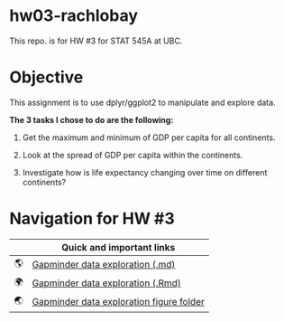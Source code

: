 # hw03-rachlobay
This repo. is for HW #3 for STAT 545A at UBC.

# Objective 

This assignment is to use dplyr/ggplot2 to manipulate and explore data.

**The 3 tasks I chose to do are the following:**

1) Get the maximum and minimum of GDP per capita for all continents.

2) Look at the spread of GDP per capita within the continents.

3) Investigate how is life expectancy changing over time on different continents?

# Navigation for HW #3


|               | Quick and important links|
| ------------- |-------------|
|  :earth_americas: | [Gapminder data exploration (.md)](https://github.com/STAT545-UBC-students/hw03-rachlobay/blob/master/hw03-rachlobay.md)| 
|  :earth_africa: | [Gapminder data exploration (.Rmd)](https://github.com/STAT545-UBC-students/hw03-rachlobay/blob/master/hw03-rachlobay.Rmd)| 
| :earth_asia:  | [Gapminder data exploration figure folder ](https://github.com/STAT545-UBC-students/hw03-rachlobay/tree/master/hw03-rachlobay_files)|
